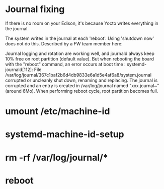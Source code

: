 Journal fixing
===========================

If there is no room on your Edison, it's because Yocto writes everything in the journal.

The system writes in the journal at each 'reboot'. Using 'shutdown now' does not do this. Described by a FW team member here:
 
Journal logging and rotation are working well, and journald always keep 10% free on root partition (default value).
But when rebooting the board with the "reboot" command, an error occurs at boot time :
systemd-journald[112]: File /var/log/journal/367c1baf2b6d4db9833e6a1d5e4af6a8/system.journal corrupted or uncleanly shut down, renaming and replacing.
The journal is corrupted and an entry is created in /var/log/journal named "xxx.journal~" (around 6Mo).
When performing reboot cycle, root partition becomes full.

# umount /etc/machine-id
# systemd-machine-id-setup
# rm -rf /var/log/journal/*
# reboot
